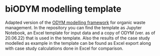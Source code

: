# biODYM modelling template
Adapted version of the [ODYM modelling framework](https://github.com/IndEcol/ODYM) for organic waste management. In the repository you can find the template as Jupyter Notebook, an Excel template for input data and a copy of ODYM (ver. as of 20.06.22) that is used in the template. Also the results of the case study modelled as example in the template can be found as Excel export along with case study calculations done in Excel for comparison.
